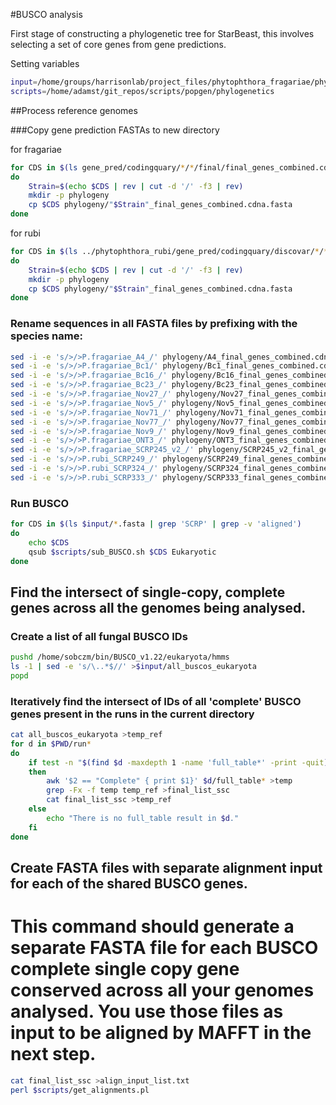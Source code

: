 #BUSCO analysis

First stage of constructing a phylogenetic tree for StarBeast, this involves selecting a set of core genes from gene predictions.

Setting variables

```bash
input=/home/groups/harrisonlab/project_files/phytophthora_fragariae/phylogeny
scripts=/home/adamst/git_repos/scripts/popgen/phylogenetics
```

##Process reference genomes

###Copy gene prediction FASTAs to new directory

for fragariae

```bash
for CDS in $(ls gene_pred/codingquary/*/*/final/final_genes_combined.cdna.fasta)
do
    Strain=$(echo $CDS | rev | cut -d '/' -f3 | rev)
    mkdir -p phylogeny
    cp $CDS phylogeny/"$Strain"_final_genes_combined.cdna.fasta
done
```

for rubi

```bash
for CDS in $(ls ../phytophthora_rubi/gene_pred/codingquary/discovar/*/*/final/final_genes_combined.cdna.fasta)
do
    Strain=$(echo $CDS | rev | cut -d '/' -f3 | rev)
    mkdir -p phylogeny
    cp $CDS phylogeny/"$Strain"_final_genes_combined.cdna.fasta
done
```

### Rename sequences in all FASTA files by prefixing with the species name:

```bash
sed -i -e 's/>/>P.fragariae_A4_/' phylogeny/A4_final_genes_combined.cdna.fasta
sed -i -e 's/>/>P.fragariae_Bc1/' phylogeny/Bc1_final_genes_combined.cdna.fasta
sed -i -e 's/>/>P.fragariae_Bc16_/' phylogeny/Bc16_final_genes_combined.cdna.fasta
sed -i -e 's/>/>P.fragariae_Bc23_/' phylogeny/Bc23_final_genes_combined.cdna.fasta
sed -i -e 's/>/>P.fragariae_Nov27_/' phylogeny/Nov27_final_genes_combined.cdna.fasta
sed -i -e 's/>/>P.fragariae_Nov5_/' phylogeny/Nov5_final_genes_combined.cdna.fasta
sed -i -e 's/>/>P.fragariae_Nov71_/' phylogeny/Nov71_final_genes_combined.cdna.fasta
sed -i -e 's/>/>P.fragariae_Nov77_/' phylogeny/Nov77_final_genes_combined.cdna.fasta
sed -i -e 's/>/>P.fragariae_Nov9_/' phylogeny/Nov9_final_genes_combined.cdna.fasta
sed -i -e 's/>/>P.fragariae_ONT3_/' phylogeny/ONT3_final_genes_combined.cdna.fasta
sed -i -e 's/>/>P.fragariae_SCRP245_v2_/' phylogeny/SCRP245_v2_final_genes_combined.cdna.fasta
sed -i -e 's/>/>P.rubi_SCRP249_/' phylogeny/SCRP249_final_genes_combined.cdna.fasta
sed -i -e 's/>/>P.rubi_SCRP324_/' phylogeny/SCRP324_final_genes_combined.cdna.fasta
sed -i -e 's/>/>P.rubi_SCRP333_/' phylogeny/SCRP333_final_genes_combined.cdna.fasta
```

### Run BUSCO

```bash
for CDS in $(ls $input/*.fasta | grep 'SCRP' | grep -v 'aligned')
do
    echo $CDS
    qsub $scripts/sub_BUSCO.sh $CDS Eukaryotic
done
```

## Find the intersect of single-copy, complete genes across all the genomes being analysed.
### Create a list of all fungal BUSCO IDs

```bash
pushd /home/sobczm/bin/BUSCO_v1.22/eukaryota/hmms
ls -1 | sed -e 's/\..*$//' >$input/all_buscos_eukaryota
popd
```

### Iteratively find the intersect of IDs of all 'complete' BUSCO genes present in the runs in the current directory

```bash
cat all_buscos_eukaryota >temp_ref
for d in $PWD/run*
do
    if test -n "$(find $d -maxdepth 1 -name 'full_table*' -print -quit)"
    then
        awk '$2 == "Complete" { print $1}' $d/full_table* >temp
        grep -Fx -f temp temp_ref >final_list_ssc
        cat final_list_ssc >temp_ref
    else
        echo "There is no full_table result in $d."
    fi
done
```

## Create FASTA files with separate alignment input for each of the shared BUSCO genes.
# This command should generate a separate FASTA file for each BUSCO complete single copy gene conserved across all your genomes analysed. You use those files as input to be aligned by MAFFT in the next step.

```bash
cat final_list_ssc >align_input_list.txt
perl $scripts/get_alignments.pl
```
